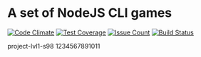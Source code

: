 # A set of NodeJS CLI games
[![Code Climate](https://codeclimate.com/github/rbt200/project-lvl1-s98/badges/gpa.svg)](https://codeclimate.com/github/rbt200/project-lvl1-s98)
[![Test Coverage](https://codeclimate.com/github/rbt200/project-lvl1-s98/badges/coverage.svg)](https://codeclimate.com/github/rbt200/project-lvl1-s98/coverage)
[![Issue Count](https://codeclimate.com/github/rbt200/project-lvl1-s98/badges/issue_count.svg)](https://codeclimate.com/github/rbt200/project-lvl1-s98)
[![Build Status](https://travis-ci.org/rbt200/project-lvl1-s98.svg?branch=master)](https://travis-ci.org/rbt200/project-lvl1-s98)

project-lvl1-s98 1234567891011

